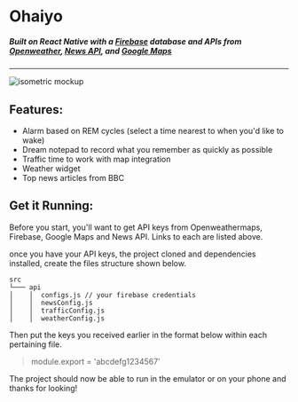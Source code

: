 
# Ohaiyo
##### Built on React Native with a [Firebase](https://firebase.google.com/) database and APIs from [Openweather](https://openweathermap.org/api), [News API](https://newsapi.org/), and [Google Maps](https://developers.google.com/maps/)
___

![isometric mockup](https://user-images.githubusercontent.com/13547790/29838491-2e89f18a-8cb0-11e7-84f2-24c46976ef90.png)

##  Features:
 * Alarm based on REM cycles (select a time nearest to when you'd like to wake)
 * Dream notepad to record what you remember as quickly as possible
 * Traffic time to work with map integration 
 * Weather widget 
 * Top news articles from BBC


## Get it Running: 
Before you start, you'll want to get API keys from Openweathermaps, Firebase, Google Maps and News API. Links to each are listed above.


once you have your API keys, the project cloned and dependencies installed, create the files structure shown below.

    src
    └─── api
    │    │  configs.js // your firebase credentials
    │    │  newsConfig.js
    │    │	trafficConfig.js
    │    │  weatherConfig.js


Then put the keys you received earlier in the format below within each pertaining file.
>module.export = 'abcdefg1234567'

 
The project should now be able to run in the emulator or on your phone and thanks for looking!   
